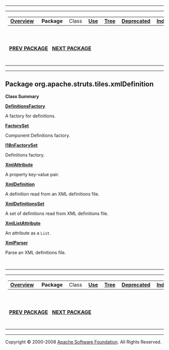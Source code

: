 ------------------------------------------------------------------------

<span id="navbar_top"></span> [](#skip-navbar_top "Skip navigation links")

<table>
<colgroup>
<col width="50%" />
<col width="50%" />
</colgroup>
<tbody>
<tr class="odd">
<td align="left"><span id="navbar_top_firstrow"></span>
<table>
<tbody>
<tr class="odd">
<td align="left"><a href="../../../../../overview-summary.html.md"><strong>Overview</strong></a> </td>
<td align="left"> <strong>Package</strong> </td>
<td align="left">Class </td>
<td align="left"><a href="package-use.html.md"><strong>Use</strong></a> </td>
<td align="left"><a href="package-tree.html.md"><strong>Tree</strong></a> </td>
<td align="left"><a href="../../../../../deprecated-list.html.md"><strong>Deprecated</strong></a> </td>
<td align="left"><a href="../../../../../index-all.html.md"><strong>Index</strong></a> </td>
<td align="left"><a href="../../../../../help-doc.html.md"><strong>Help</strong></a> </td>
</tr>
</tbody>
</table></td>
<td align="left"></td>
</tr>
<tr class="even">
<td align="left"> <a href="../../../../../org/apache/struts/tiles/taglib/util/package-summary.html.md"><strong>PREV PACKAGE</strong></a>   <a href="../../../../../org/apache/struts/upload/package-summary.html"><strong>NEXT PACKAGE</strong></a></td>
<td align="left"><a href="../../../../../index.html.md?org/apache/struts/tiles/xmlDefinition/package-summary.html"><strong>FRAMES</strong></a>    <a href="package-summary.html"><strong>NO FRAMES</strong></a>    
<a href="../../../../../allclasses-noframe.html.md"><strong>All Classes</strong></a></td>
</tr>
</tbody>
</table>

<span id="skip-navbar_top"></span>

------------------------------------------------------------------------

Package org.apache.struts.tiles.xmlDefinition
---------------------------------------------

**Class Summary**

**[DefinitionsFactory](../../../../../org/apache/struts/tiles/xmlDefinition/DefinitionsFactory.html.md "class in org.apache.struts.tiles.xmlDefinition")**

A factory for definitions.

**[FactorySet](../../../../../org/apache/struts/tiles/xmlDefinition/FactorySet.html.md "class in org.apache.struts.tiles.xmlDefinition")**

Component Definitions factory.

**[I18nFactorySet](../../../../../org/apache/struts/tiles/xmlDefinition/I18nFactorySet.html.md "class in org.apache.struts.tiles.xmlDefinition")**

Definitions factory.

**[XmlAttribute](../../../../../org/apache/struts/tiles/xmlDefinition/XmlAttribute.html.md "class in org.apache.struts.tiles.xmlDefinition")**

A property key-value pair.

**[XmlDefinition](../../../../../org/apache/struts/tiles/xmlDefinition/XmlDefinition.html.md "class in org.apache.struts.tiles.xmlDefinition")**

A definition read from an XML definitions file.

**[XmlDefinitionsSet](../../../../../org/apache/struts/tiles/xmlDefinition/XmlDefinitionsSet.html.md "class in org.apache.struts.tiles.xmlDefinition")**

A set of definitions read from XML definitions file.

**[XmlListAttribute](../../../../../org/apache/struts/tiles/xmlDefinition/XmlListAttribute.html.md "class in org.apache.struts.tiles.xmlDefinition")**

An attribute as a `List`.

**[XmlParser](../../../../../org/apache/struts/tiles/xmlDefinition/XmlParser.html.md "class in org.apache.struts.tiles.xmlDefinition")**

Parse an XML definitions file.

 

------------------------------------------------------------------------

<span id="navbar_bottom"></span> [](#skip-navbar_bottom "Skip navigation links")

<table>
<colgroup>
<col width="50%" />
<col width="50%" />
</colgroup>
<tbody>
<tr class="odd">
<td align="left"><span id="navbar_bottom_firstrow"></span>
<table>
<tbody>
<tr class="odd">
<td align="left"><a href="../../../../../overview-summary.html.md"><strong>Overview</strong></a> </td>
<td align="left"> <strong>Package</strong> </td>
<td align="left">Class </td>
<td align="left"><a href="package-use.html.md"><strong>Use</strong></a> </td>
<td align="left"><a href="package-tree.html.md"><strong>Tree</strong></a> </td>
<td align="left"><a href="../../../../../deprecated-list.html.md"><strong>Deprecated</strong></a> </td>
<td align="left"><a href="../../../../../index-all.html.md"><strong>Index</strong></a> </td>
<td align="left"><a href="../../../../../help-doc.html.md"><strong>Help</strong></a> </td>
</tr>
</tbody>
</table></td>
<td align="left"></td>
</tr>
<tr class="even">
<td align="left"> <a href="../../../../../org/apache/struts/tiles/taglib/util/package-summary.html.md"><strong>PREV PACKAGE</strong></a>   <a href="../../../../../org/apache/struts/upload/package-summary.html"><strong>NEXT PACKAGE</strong></a></td>
<td align="left"><a href="../../../../../index.html.md?org/apache/struts/tiles/xmlDefinition/package-summary.html"><strong>FRAMES</strong></a>    <a href="package-summary.html"><strong>NO FRAMES</strong></a>    
<a href="../../../../../allclasses-noframe.html.md"><strong>All Classes</strong></a></td>
</tr>
</tbody>
</table>

<span id="skip-navbar_bottom"></span>

------------------------------------------------------------------------

Copyright © 2000-2008 [Apache Software Foundation](http://www.apache.org/). All Rights Reserved.

